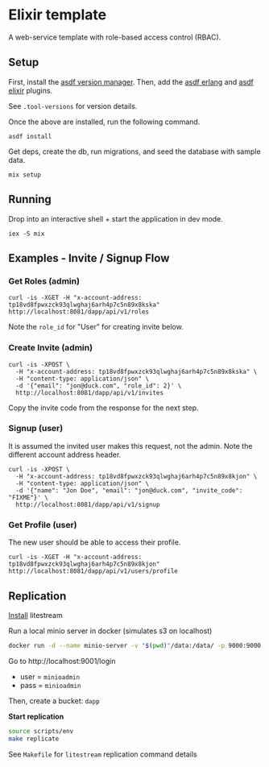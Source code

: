 # Elixir template

A web-service template with role-based access control (RBAC).

## Setup

First, install the [asdf version manager](https://asdf-vm.com/guide/getting-started.html).
Then, add the [asdf erlang](https://github.com/asdf-vm/asdf-erlang)
and [asdf elixir](https://github.com/asdf-vm/asdf-elixir)
plugins.

See `.tool-versions` for version details.

Once the above are installed, run the following command.

```shell
asdf install
```

Get deps, create the db, run migrations, and seed the database with sample data.

```shell
mix setup
```

## Running

Drop into an interactive shell + start the application in dev mode.

```shell
iex -S mix
```

## Examples - Invite / Signup Flow

### Get Roles (admin)

```shell
curl -is -XGET -H "x-account-address: tp18vd8fpwxzck93qlwghaj6arh4p7c5n89x8kska" http://localhost:8081/dapp/api/v1/roles
```

Note the `role_id` for "User" for creating invite below.

### Create Invite (admin)

```shell
curl -is -XPOST \
  -H "x-account-address: tp18vd8fpwxzck93qlwghaj6arh4p7c5n89x8kska" \
  -H "content-type: application/json" \
  -d '{"email": "jon@duck.com", "role_id": 2}' \
  http://localhost:8081/dapp/api/v1/invites
```

Copy the invite code from the response for the next step.

### Signup (user)

It is assumed the invited user makes this request, not the admin. Note the different account
address header.

```shell
curl -is -XPOST \
  -H "x-account-address: tp18vd8fpwxzck93qlwghaj6arh4p7c5n89x8kjon" \
  -H "content-type: application/json" \
  -d '{"name": "Jon Doe", "email": "jon@duck.com", "invite_code": "FIXME"}' \
  http://localhost:8081/dapp/api/v1/signup
```

### Get Profile (user)

The new user should be able to access their profile.

```shell
curl -is -XGET -H "x-account-address: tp18vd8fpwxzck93qlwghaj6arh4p7c5n89x8kjon" http://localhost:8081/dapp/api/v1/users/profile
```

## Replication

[Install](https://litestream.io/install/) litestream

Run a local minio server in docker (simulates s3 on localhost)

```sh
docker run -d --name minio-server -v "$(pwd)"/data:/data/ -p 9000:9000 -p 9001:9001 minio/minio server /data --console-address ":9001"
```

Go to http://localhost:9001/login

- user = `minioadmin`
- pass = `minioadmin`

Then, create a bucket: `dapp`

**Start replication**

```sh
source scripts/env
make replicate
```

See `Makefile` for `litestream` replication command details
